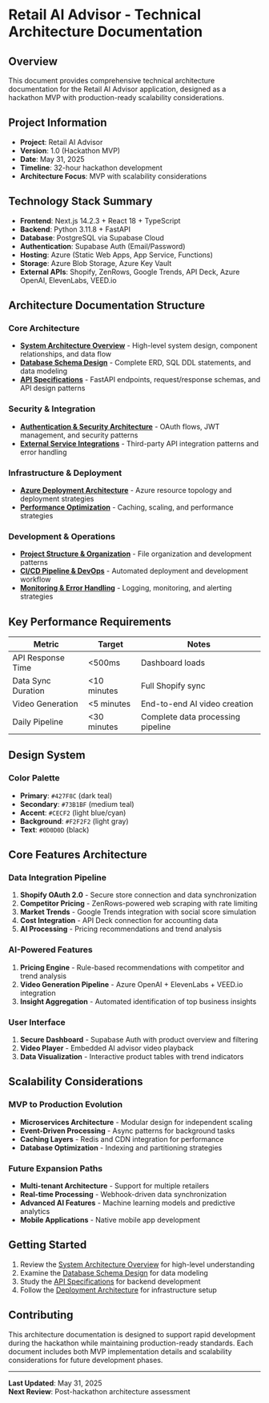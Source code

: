 # Retail AI Advisor - Technical Architecture Documentation

## Overview

This document provides comprehensive technical architecture documentation for the Retail AI Advisor application, designed as a hackathon MVP with production-ready scalability considerations.

## Project Information

- **Project**: Retail AI Advisor
- **Version**: 1.0 (Hackathon MVP)
- **Date**: May 31, 2025
- **Timeline**: 32-hour hackathon development
- **Architecture Focus**: MVP with scalability considerations

## Technology Stack Summary

- **Frontend**: Next.js 14.2.3 + React 18 + TypeScript
- **Backend**: Python 3.11.8 + FastAPI
- **Database**: PostgreSQL via Supabase Cloud
- **Authentication**: Supabase Auth (Email/Password)
- **Hosting**: Azure (Static Web Apps, App Service, Functions)
- **Storage**: Azure Blob Storage, Azure Key Vault
- **External APIs**: Shopify, ZenRows, Google Trends, API Deck, Azure OpenAI, ElevenLabs, VEED.io

## Architecture Documentation Structure

### Core Architecture
- [**System Architecture Overview**](./01-system-architecture.md) - High-level system design, component relationships, and data flow
- [**Database Schema Design**](./02-database-schema.md) - Complete ERD, SQL DDL statements, and data modeling
- [**API Specifications**](./03-api-specifications.md) - FastAPI endpoints, request/response schemas, and API design patterns

### Security & Integration
- [**Authentication & Security Architecture**](./04-security-architecture.md) - OAuth flows, JWT management, and security patterns
- [**External Service Integrations**](./05-external-integrations.md) - Third-party API integration patterns and error handling

### Infrastructure & Deployment
- [**Azure Deployment Architecture**](./06-deployment-architecture.md) - Azure resource topology and deployment strategies
- [**Performance Optimization**](./07-performance-optimization.md) - Caching, scaling, and performance strategies

### Development & Operations
- [**Project Structure & Organization**](./08-project-structure.md) - File organization and development patterns
- [**CI/CD Pipeline & DevOps**](./09-cicd-pipeline.md) - Automated deployment and development workflow
- [**Monitoring & Error Handling**](./10-monitoring-error-handling.md) - Logging, monitoring, and alerting strategies

## Key Performance Requirements

| Metric | Target | Notes |
|--------|--------|-------|
| API Response Time | <500ms | Dashboard loads |
| Data Sync Duration | <10 minutes | Full Shopify sync |
| Video Generation | <5 minutes | End-to-end AI video creation |
| Daily Pipeline | <30 minutes | Complete data processing pipeline |

## Design System

### Color Palette
- **Primary**: `#427F8C` (dark teal)
- **Secondary**: `#73B1BF` (medium teal)
- **Accent**: `#CECF2` (light blue/cyan)
- **Background**: `#F2F2F2` (light gray)
- **Text**: `#0D0D0D` (black)

## Core Features Architecture

### Data Integration Pipeline
1. **Shopify OAuth 2.0** - Secure store connection and data synchronization
2. **Competitor Pricing** - ZenRows-powered web scraping with rate limiting
3. **Market Trends** - Google Trends integration with social score simulation
4. **Cost Integration** - API Deck connection for accounting data
5. **AI Processing** - Pricing recommendations and trend analysis

### AI-Powered Features
1. **Pricing Engine** - Rule-based recommendations with competitor and trend analysis
2. **Video Generation Pipeline** - Azure OpenAI + ElevenLabs + VEED.io integration
3. **Insight Aggregation** - Automated identification of top business insights

### User Interface
1. **Secure Dashboard** - Supabase Auth with product overview and filtering
2. **Video Player** - Embedded AI advisor video playback
3. **Data Visualization** - Interactive product tables with trend indicators

## Scalability Considerations

### MVP to Production Evolution
- **Microservices Architecture** - Modular design for independent scaling
- **Event-Driven Processing** - Async patterns for background tasks
- **Caching Layers** - Redis and CDN integration for performance
- **Database Optimization** - Indexing and partitioning strategies

### Future Expansion Paths
- **Multi-tenant Architecture** - Support for multiple retailers
- **Real-time Processing** - Webhook-driven data synchronization
- **Advanced AI Features** - Machine learning models and predictive analytics
- **Mobile Applications** - Native mobile app development

## Getting Started

1. Review the [System Architecture Overview](./01-system-architecture.md) for high-level understanding
2. Examine the [Database Schema Design](./02-database-schema.md) for data modeling
3. Study the [API Specifications](./03-api-specifications.md) for backend development
4. Follow the [Deployment Architecture](./06-deployment-architecture.md) for infrastructure setup

## Contributing

This architecture documentation is designed to support rapid development during the hackathon while maintaining production-ready standards. Each document includes both MVP implementation details and scalability considerations for future development phases.

---

**Last Updated**: May 31, 2025  
**Next Review**: Post-hackathon architecture assessment
